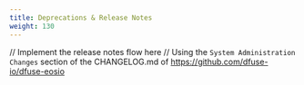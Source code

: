 ```yaml
---
title: Deprecations & Release Notes
weight: 130
---
```


// Implement the release notes flow here
// Using the `System Administration Changes` section of the CHANGELOG.md of https://github.com/dfuse-io/dfuse-eosio
